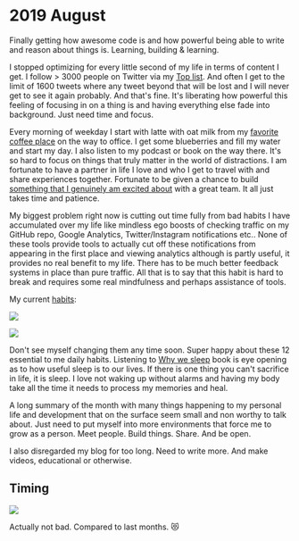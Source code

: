 # 2019 August

Finally getting how awesome code is and how powerful being able to write and reason about things is. Learning, building & learning.

I stopped optimizing for every little second of my life in terms of content I get. I follow > 3000 people on Twitter via my [Top list](https://twitter.com/nikitavoloboev/lists/top). And often I get to the limit of 1600 tweets where any tweet beyond that will be lost and I will never get to see it again probably. And that's fine. It's liberating how powerful this feeling of focusing in on a thing is and having everything else fade into background. Just need time and focus.

Every morning of weekday I start with latte with oat milk from my [favorite coffee place](https://www.nudeespresso.com) on the way to office. I get some blueberries and fill my water and start my day. I also listen to my podcast or book on the way there. It's so hard to focus on things that truly matter in the world of distractions. I am fortunate to have a partner in life I love and who I get to travel with and share experiences together. Fortunate to be given a chance to build [something that I genuinely am excited about](https://www.gyana.co.uk) with a great team. It all just takes time and patience.

My biggest problem right now is cutting out time fully from bad habits I have accumulated over my life like mindless ego boosts of checking traffic on my GitHub repo, Google Analytics, Twitter/Instagram notifications etc.. None of these tools provide tools to actually cut off these notifications from appearing in the first place and viewing analytics although is partly useful, it provides no real benefit to my life. There has to be much better feedback systems in place than pure traffic. All that is to say that this habit is hard to break and requires some real mindfulness and perhaps assistance of tools.

My current [habits](../../focusing/habits.md):

![](https://i.imgur.com/Mx2Pd4F.jpg)

![](https://i.imgur.com/NJjPn8X.jpg)

Don't see myself changing them any time soon. Super happy about these 12 essential to me daily habits. Listening to [Why we sleep](https://www.goodreads.com/book/show/34466963-why-we-sleep) book is eye opening as to how useful sleep is to our lives. If there is one thing you can't sacrifice in life, it is sleep. I love not waking up without alarms and having my body take all the time it needs to process my memories and heal.

A long summary of the month with many things happening to my personal life and development that on the surface seem small and non worthy to talk about. Just need to put myself into more environments that force me to grow as a person. Meet people. Build things. Share. And be open.

I also disregarded my blog for too long. Need to write more. And make videos, educational or otherwise.

## Timing

![](https://i.imgur.com/Cpyu4bJ.png)

Actually not bad. Compared to last months. 😻
